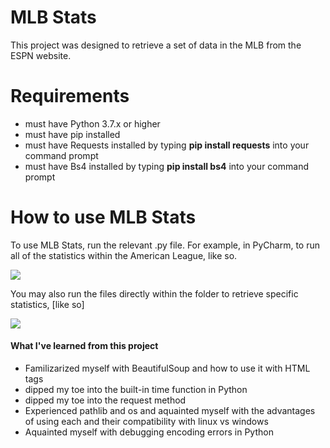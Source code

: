 # MLB Stats

This project was designed to retrieve a set of data in the MLB from the ESPN website.

# Requirements
- must have Python 3.7.x or higher
- must have pip installed
- must have Requests installed by typing **pip install requests** into your command prompt
- must have Bs4 installed by typing **pip install bs4** into your command prompt

# How to use MLB Stats
To use MLB Stats, run the relevant .py file. For example, in PyCharm, to run all of the
statistics within the American League, like so.

![](https://cdn.discordapp.com/attachments/526891145733603339/677998191106326540/unknown.png)

You may also run the files directly within the folder to retrieve specific statistics,
 [like so]

 ![](https://cdn.discordapp.com/attachments/526891145733603339/677998766850310167/unknown.png)
 
 #### What I've learned from this project
 - Familizarized myself with BeautifulSoup and how to use it with HTML tags
 - dipped my toe into the built-in time function in Python
 - dipped my toe into the request method
 - Experienced pathlib and os and aquainted myself with the advantages of using each and their compatibility with linux vs windows
 - Aquainted myself with debugging encoding errors in Python
